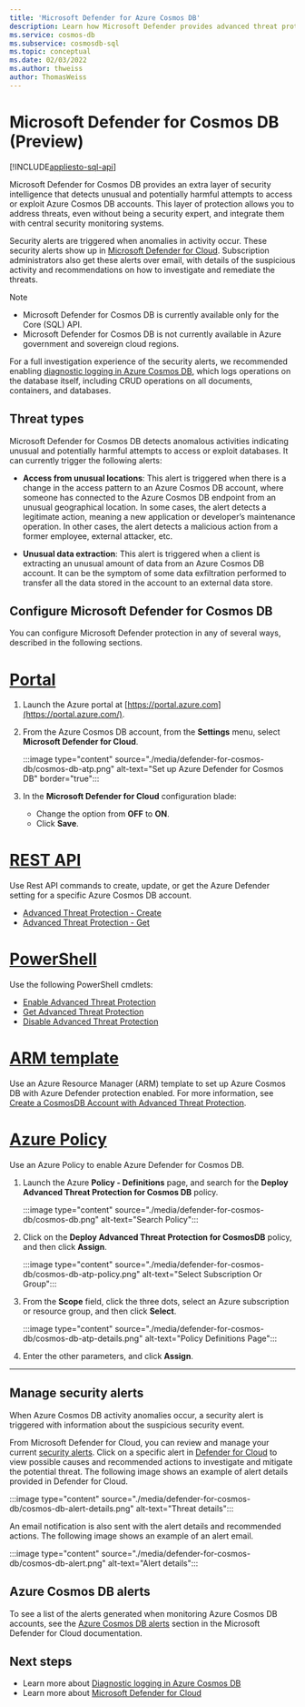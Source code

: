 ```yaml
---
title: 'Microsoft Defender for Azure Cosmos DB'
description: Learn how Microsoft Defender provides advanced threat protection on Azure Cosmos DB.
ms.service: cosmos-db
ms.subservice: cosmosdb-sql
ms.topic: conceptual
ms.date: 02/03/2022
ms.author: thweiss
author: ThomasWeiss
---
```


# Microsoft Defender for Cosmos DB (Preview)
[!INCLUDE[appliesto-sql-api](../includes/appliesto-sql-api.md)]

Microsoft Defender for Cosmos DB provides an extra layer of security intelligence that detects unusual and potentially harmful attempts to access or exploit Azure Cosmos DB accounts. This layer of protection allows you to address threats, even without being a security expert, and integrate them with central security monitoring systems.

Security alerts are triggered when anomalies in activity occur. These security alerts show up in [Microsoft Defender for Cloud](https://azure.microsoft.com/services/security-center/). Subscription administrators also get these alerts over email, with details of the suspicious activity and recommendations on how to investigate and remediate the threats.

> [!NOTE]
>
> * Microsoft Defender for Cosmos DB is currently available only for the Core (SQL) API.
> * Microsoft Defender for Cosmos DB is not currently available in Azure government and sovereign cloud regions.

For a full investigation experience of the security alerts, we recommended enabling [diagnostic logging in Azure Cosmos DB](../monitor-cosmos-db.md), which logs operations on the database itself, including CRUD operations on all documents, containers, and databases.

## Threat types

Microsoft Defender for Cosmos DB detects anomalous activities indicating unusual and potentially harmful attempts to access or exploit databases. It can currently trigger the following alerts:

- **Access from unusual locations**: This alert is triggered when there is a change in the access pattern to an Azure Cosmos DB account, where someone has connected to the Azure Cosmos DB endpoint from an unusual geographical location. In some cases, the alert detects a legitimate action, meaning a new application or developer’s maintenance operation. In other cases, the alert detects a malicious action from a former employee, external attacker, etc.

- **Unusual data extraction**: This alert is triggered when a client is extracting an unusual amount of data from an Azure Cosmos DB account. It can be the symptom of some data exfiltration performed to transfer all the data stored in the account to an external data store.

## Configure Microsoft Defender for Cosmos DB

You can configure Microsoft Defender protection in any of several ways, described in the following sections.

# [Portal](#tab/azure-portal)

1. Launch the Azure portal at  [https://portal.azure.com](https://portal.azure.com/).

2. From the Azure Cosmos DB account, from the **Settings** menu, select **Microsoft Defender for Cloud**.

    :::image type="content" source="./media/defender-for-cosmos-db/cosmos-db-atp.png" alt-text="Set up Azure Defender for Cosmos DB" border="true":::

3. In the **Microsoft Defender for Cloud** configuration blade:

    * Change the option from **OFF** to **ON**.
    * Click **Save**.

# [REST API](#tab/rest-api)

Use Rest API commands to create, update, or get the Azure Defender setting for a specific Azure Cosmos DB account.

* [Advanced Threat Protection - Create](/rest/api/securitycenter/advancedthreatprotection/create)
* [Advanced Threat Protection - Get](/rest/api/securitycenter/advancedthreatprotection/get)

# [PowerShell](#tab/azure-powershell)

Use the following PowerShell cmdlets:

* [Enable Advanced Threat Protection](/powershell/module/az.security/enable-azsecurityadvancedthreatprotection)
* [Get Advanced Threat Protection](/powershell/module/az.security/get-azsecurityadvancedthreatprotection)
* [Disable Advanced Threat Protection](/powershell/module/az.security/disable-azsecurityadvancedthreatprotection)

# [ARM template](#tab/arm-template)

Use an Azure Resource Manager (ARM) template to set up Azure Cosmos DB with Azure Defender protection enabled. For more information, see
[Create a CosmosDB Account with Advanced Threat Protection](https://azure.microsoft.com/resources/templates/cosmosdb-advanced-threat-protection-create-account/).

# [Azure Policy](#tab/azure-policy)

Use an Azure Policy to enable Azure Defender for Cosmos DB.

1. Launch the Azure **Policy - Definitions** page, and search for the **Deploy Advanced Threat Protection for Cosmos DB** policy.

    :::image type="content" source="./media/defender-for-cosmos-db/cosmos-db.png" alt-text="Search Policy"::: 

1. Click on the **Deploy Advanced Threat Protection for CosmosDB** policy, and then click **Assign**.

    :::image type="content" source="./media/defender-for-cosmos-db/cosmos-db-atp-policy.png" alt-text="Select Subscription Or Group":::

1. From the **Scope** field, click the three dots, select an Azure subscription or resource group, and then click **Select**.

    :::image type="content" source="./media/defender-for-cosmos-db/cosmos-db-atp-details.png" alt-text="Policy Definitions Page":::

1. Enter the other parameters, and click **Assign**.

---

## Manage security alerts

When Azure Cosmos DB activity anomalies occur, a security alert is triggered with information about the suspicious security event. 

 From Microsoft Defender for Cloud, you can review and manage your current [security alerts](../../security-center/security-center-alerts-overview.md).  Click on a specific alert in [Defender for Cloud](https://portal.azure.com/#blade/Microsoft_Azure_Security/SecurityMenuBlade/0) to view possible causes and recommended actions to investigate and mitigate the potential threat. The following image shows an example of alert details provided in Defender for Cloud.

 :::image type="content" source="./media/defender-for-cosmos-db/cosmos-db-alert-details.png" alt-text="Threat details":::

An email notification is also sent with the alert details and recommended actions. The following image shows an example of an alert email.

 :::image type="content" source="./media/defender-for-cosmos-db/cosmos-db-alert.png" alt-text="Alert details":::

## Azure Cosmos DB alerts

 To see a list of the alerts generated when monitoring Azure Cosmos DB accounts, see the [Azure Cosmos DB alerts](../../security-center/alerts-reference.md#alerts-azurecosmos) section in the Microsoft Defender for Cloud documentation.

## Next steps

* Learn more about [Diagnostic logging in Azure Cosmos DB](../cosmosdb-monitor-resource-logs.md)
* Learn more about [Microsoft Defender for Cloud](../../security-center/security-center-introduction.md)
